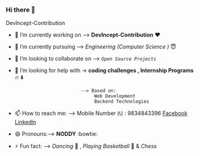 ### Hi there 👋

<!--
**abhaydesai01/abhaydesai01** is a ✨ _special_ ✨ repository because its `README.md` (this file) appears on your GitHub profile.

Here are some ideas to get you started:



  - 🔭 I’m currently working on -->  Devlncept-Contribution 
- 🔭 I’m currently working on -->   **Devlncept-Contribution** :heart:
- 🌱 I’m currently pursuing -->  *Engineering (Computer Science )* :innocent:
- 👯 I’m looking to collaborate on --> *`Open Source Projects`*
- 🤔 I’m looking for help with -> **coding challenges , Internship Programs** :fire:
                                :arrow_down:
                                 
                              --> Based on:
                                   Web Development 
                                   Backend Technologies
                                 
- 📫 How to reach me: --> Mobile Number (:telephone_receiver:) : 9834843396 
                       [Facebook](https://www.facebook.com/)
                          [Linkedln](https://www.linkedin.com/feed/)
                          
- 😄 Pronouns:--> **NODDY** :bowtie:
- ⚡ Fun fact: --> *Dancing* :dancers: , *Playing Basketball* :basketball: & *Chess*
